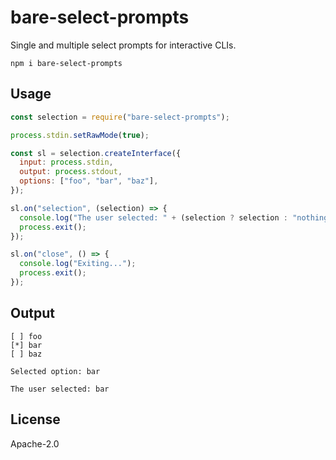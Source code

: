 # bare-select-prompts

Single and multiple select prompts for interactive CLIs.

```
npm i bare-select-prompts
```

## Usage

``` js
const selection = require("bare-select-prompts");

process.stdin.setRawMode(true);

const sl = selection.createInterface({
  input: process.stdin,
  output: process.stdout,
  options: ["foo", "bar", "baz"],
});

sl.on("selection", (selection) => {
  console.log("The user selected: " + (selection ? selection : "nothing"));
  process.exit();
});

sl.on("close", () => {
  console.log("Exiting...");
  process.exit();
});
```
## Output

``` 
[ ] foo
[*] bar
[ ] baz

Selected option: bar

The user selected: bar
```

## License

Apache-2.0
